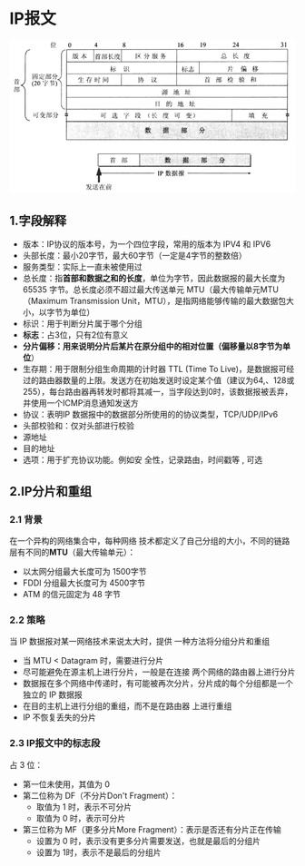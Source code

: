 # IP报文



![img](.img/2.IP报文.assets/14ybyfbtnc.png)

## 1.字段解释

* 版本：IP协议的版本号，为一个四位字段，常用的版本为 IPV4 和 IPV6
* 头部长度：最小20字节，最大60字节（一定是4字节的整数倍）
* 服务类型：实际上一直未被使用过
* 总长度：指**首部和数据之和的长度**，单位为字节，因此数据报的最大长度为 65535 字节。总长度必须不超过最大传送单元 MTU（最大传输单元MTU（Maximum Transmission Unit，MTU），是指网络能够传输的最大数据包大小，以字节为单位）
* 标识：用于判断分片属于哪个分组
* **标志**：占3位，只有2位有意义
* **分片偏移：用来说明分片后某片在原分组中的相对位置（偏移量以8字节为单位**）
* 生存期：用于限制分组生命周期的计时器 TTL (Time To Live)，是数据报可经过的路由器数量的上限。发送方在初始发送时设定某个值（建议为64,、128或255），每台路由器再转发时都将其减一，当字段达到0时，该数据报被丢弃，并使用一个ICMP消息通知发送方
* 协议：表明IP 数据报中的数据部分所使用的的协议类型，TCP/UDP/IPv6
* 头部校验和：仅对头部进行校验
* 源地址
* 目的地址
* 选项：用于扩充协议功能。例如安 全性，记录路由，时间戳等 , 可选



## 2.IP分片和重组

### 2.1 背景

在一个异构的网络集合中，每种网络 技术都定义了自己分组的大小，不同的链路层有不同的**MTU**（最大传输单元）：

* 以太网分组最大长度可为 1500字节
* FDDI 分组最大长度可为 4500字节 
* ATM 的信元固定为 48 字节

### 2.2 策略

当 IP 数据报对某一网络技术来说太大时，提供 一种方法将分组分片和重组

* 当 MTU < Datagram 时，需要进行分片 
* 尽可能避免在源主机上进行分片，一般是在连接 两个网络的路由器上进行分片
* 数据报在多个网络中传递时，有可能被再次分片，分片成的每个分组都是一个独立的 IP 数据报
*  在目的主机上进行分组的重组，而不是在路由器 上进行重组 
* IP 不恢复丢失的分片

### 2.3 IP报文中的标志段

占 3 位：

* 第一位未使用，其值为 0
* 第二位称为 DF（不分片Don't Fragment）：
  * 取值为 1 时，表示不可分片
  * 取值为 0 时，表示可分片
* 第三位称为 MF（更多分片More Fragment）：表示是否还有分片正在传输
  * 设置为 0 时，表示没有更多分片需要发送，也就是最后的分组片
  * 设置为 1时，表示不是最后的分组片
